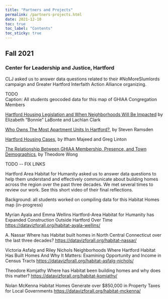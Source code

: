 ```yaml
---
title: "Partners and Projects"
permalink: /partners-projects.html
date: 2021-12-10
toc: true
toc_label: "Contents"
toc_sticky: true
---
```

## Fall 2021
### Center for Leadership and Justice, Hartford
CLJ asked us to answer data questions related to their #NoMoreSlumlords campaign and Greater Hartford Interfaith Action Alliance organizing.

TODO   
Caption: All students geocoded data for this map of GHIAA Congregation Members

[Hartford Housing Legislation and When Neighborhoods Will Be Impacted](http://datavizforall.org/clj-labonte-clark/) by Elizabeth “Bonnie” LaBonte and Lachlan Clark

[Who Owns The Most Apartment Units In Hartford?](https://datavizforall.org/clj-ramsden/), by Steven Ramsden

[Hartford Housing Cases](http://datavizforall.org/clj-majeed-linton/), by Ifham Majeed and Greg Linton

[The Relationship Between GHIAA Membership, Presence, and Town Demographics](https://datavizforall.org/clj-wong/), by Theodore Wong

TODO -- FIX LINKS

Hartford Area Habitat for Humanity asked us to answer data questions to help them understand and effectively communicate about building homes across the region over the past three decades.
We met several times to review our work. See this short video of their final reflections.

Background: all students worked on compiling data for this Habitat Homes map (in-progress)

Myrian Ayala and Emma Wellins
Hartford-Area Habitat for Humanity has Expanded Construction Outside Hartford Over Time
https://datavizforall.org/habitat-ayala-wellins/

A. Nassar
Where has Habitat built homes in North Central Connecticut over the last three decades?
https://datavizforall.org/habitat-nassar/

Victoria Asfalg and Riley Nichols
Neighborhoods Where Hartford Habitat Has Built Homes And Why It Matters:
Examining Opportunity and Income in Census Tracts
https://datavizforall.org/habitat-asfalg-nichols/

Theodore Komjathy
Where has Habitat been building homes and why does this matter?
https://datavizforall.org/habitat-komjathy/

Nolan McKenna
Habitat Homes Generate over $850,000 in Property Taxes for Local Governments
https://datavizforall.org/habitat-mckenna/
